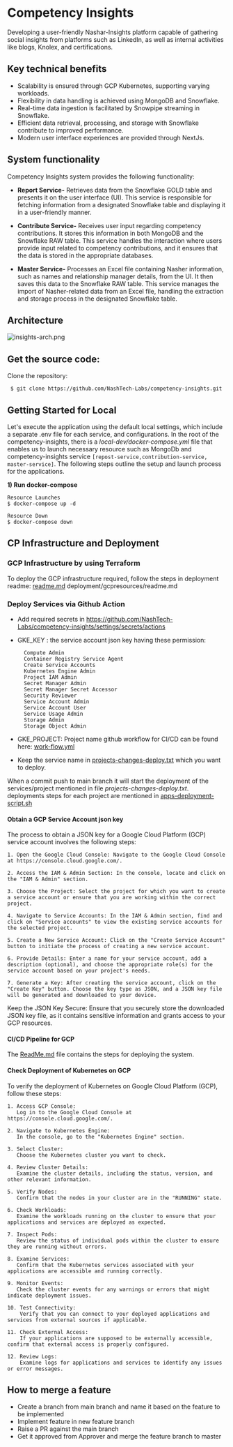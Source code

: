 # Competency Insights
Developing a user-friendly Nashar-Insights platform capable of gathering social insights from platforms such as LinkedIn, as well as internal activities like blogs, Knolex, and certifications.

Key technical benefits
--
- Scalability is ensured through GCP Kubernetes, supporting varying workloads.
- Flexibility in data handling is achieved using MongoDB and Snowflake.
- Real-time data ingestion is facilitated by Snowpipe streaming in Snowflake.
- Efficient data retrieval, processing, and storage with Snowflake contribute to improved performance.
- Modern user interface experiences are provided through NextJs.

System functionality
--
Competency Insights system provides the following functionality:

- **Report Service-** Retrieves data from the Snowflake GOLD table and presents it on the user interface (UI). This service is responsible for fetching information from a designated Snowflake table and displaying it in a user-friendly manner.


- **Contribute Service-**  Receives user input regarding competency contributions. It stores this information in both MongoDB and the Snowflake RAW table. This service handles the interaction where users provide input related to competency contributions, and it ensures that the data is stored in the appropriate databases.


- **Master Service-**  Processes an Excel file containing Nasher information, such as names and relationship manager details, from the UI. It then saves this data to the Snowflake RAW table. This service manages the import of Nasher-related data from an Excel file, handling the extraction and storage process in the designated Snowflake table.

Architecture
--
![insights-arch.png](documentation%2Finsights-arch.png)

Get the source code:
-------------------
Clone the repository:

	 $ git clone https://github.com/NashTech-Labs/competency-insights.git

Getting Started for Local
--
Let's execute the application using the default local settings, which include a separate .env file for each service, and configurations. In the root of the competency-insights, there is a *local-dev/docker-compose.yml* file that enables us to launch necessary resource such as MongoDb and competency-insights service `[repost-service,contribution-service, master-service]`. The following steps outline the setup and launch process for the applications.

**1) Run docker-compose**
```
Resource Launches
$ docker-compose up -d

Resource Down
$ docker-compose down
```

CP Infrastructure and Deployment
-- 
### GCP Infrastructure by using Terraform
To deploy the GCP infrastructure required, follow the steps in deployment readme:
[readme.md](deployment%2Fgcpresources%2Freadme.md) deployment/gcpresources/readme.md

### Deploy Services via Github Action
- Add required secrets in https://github.com/NashTech-Labs/competency-insights/settings/secrets/actions
- GKE_KEY : the service account json key having these permission:
  ```
    Compute Admin
    Container Registry Service Agent
    Create Service Accounts
    Kubernetes Engine Admin
    Project IAM Admin
    Secret Manager Admin
    Secret Manager Secret Accessor
    Security Reviewer
    Service Account Admin
    Service Account User
    Service Usage Admin
    Storage Admin
    Storage Object Admin
   ```
- GKE_PROJECT: Project name
  github workflow for CI/CD can be found here:
 [work-flow.yml](.github%2Fworkflows%2Fwork-flow.yml)

- Keep the service name in [projects-changes-deploy.txt](projects-changes-deploy.txt) which you want to deploy.

When a commit push to main branch it will start the deployment of the services/project mentioned in
file *projects-changes-deploy.txt*.
deployments steps for each project are mentioned in [apps-deployment-script.sh](apps-deployment-script.sh)

####  Obtain a GCP Service Account json key
The process to obtain a JSON key for a Google Cloud Platform (GCP) service account involves the following steps:
```arm
1. Open the Google Cloud Console: Navigate to the Google Cloud Console at https://console.cloud.google.com/.

2. Access the IAM & Admin Section: In the console, locate and click on the "IAM & Admin" section.

3. Choose the Project: Select the project for which you want to create a service account or ensure that you are working within the correct project.

4. Navigate to Service Accounts: In the IAM & Admin section, find and click on "Service accounts" to view the existing service accounts for the selected project.

5. Create a New Service Account: Click on the "Create Service Account" button to initiate the process of creating a new service account.

6. Provide Details: Enter a name for your service account, add a description (optional), and choose the appropriate role(s) for the service account based on your project's needs.

7. Generate a Key: After creating the service account, click on the "Create Key" button. Choose the key type as JSON, and a JSON key file will be generated and downloaded to your device.
```
Keep the JSON Key Secure: Ensure that you securely store the downloaded JSON key file, as it contains sensitive information and grants access to your GCP resources.

#### CI/CD Pipeline for GCP
The [ReadMe.md](GCP_Ci-Cd_Pipeline_README.md) file contains the steps for deploying the system.


#### Check Deployment of Kubernetes on GCP
To verify the deployment of Kubernetes on Google Cloud Platform (GCP), follow these steps:
```arm
1. Access GCP Console:
   Log in to the Google Cloud Console at https://console.cloud.google.com/.

2. Navigate to Kubernetes Engine:
   In the console, go to the "Kubernetes Engine" section.

3. Select Cluster:
   Choose the Kubernetes cluster you want to check.

4. Review Cluster Details:
   Examine the cluster details, including the status, version, and other relevant information.

5. Verify Nodes:
   Confirm that the nodes in your cluster are in the "RUNNING" state.

6. Check Workloads:
   Examine the workloads running on the cluster to ensure that your applications and services are deployed as expected.

7. Inspect Pods:
   Review the status of individual pods within the cluster to ensure they are running without errors.

8. Examine Services:
   Confirm that the Kubernetes services associated with your applications are accessible and running correctly.

9. Monitor Events:
   Check the cluster events for any warnings or errors that might indicate deployment issues.

10. Test Connectivity:
    Verify that you can connect to your deployed applications and services from external sources if applicable.

11. Check External Access:
    If your applications are supposed to be externally accessible, confirm that external access is properly configured.

12. Review Logs:
    Examine logs for applications and services to identify any issues or error messages.
```

How to merge a feature
--
- Create a branch from main branch and name it based on the feature to be implemented
- Implement feature in new feature branch
- Raise a PR against the main branch
- Get it approved from Approver and merge the feature branch to master
